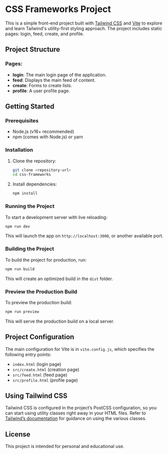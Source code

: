 # CSS Frameworks Project

This is a simple front-end project built with [Tailwind CSS](https://tailwindcss.com/) and [Vite](https://vitejs.dev/) to explore and learn Tailwind's utility-first styling approach. The project includes static pages: login, feed, create, and profile.

## Project Structure

### Pages:

- **login**: The main login page of the application.
- **feed**: Displays the main feed of content.
- **create**: Forms to create lists.
- **profile**: A user profile page.

## Getting Started

### Prerequisites

- Node.js (v16+ recommended)
- npm (comes with Node.js) or yarn

### Installation

1. Clone the repository:
   ```bash
   git clone <repository-url>
   cd css-frameworks
   ```

2. Install dependencies:
   ```bash
   npm install
   ```

### Running the Project

To start a development server with live reloading:

```bash
npm run dev
```

This will launch the app on `http://localhost:3000`, or another available port.

### Building the Project

To build the project for production, run:

```bash
npm run build
```

This will create an optimized build in the `dist` folder.

### Preview the Production Build

To preview the production build:

```bash
npm run preview
```

This will serve the production build on a local server.

## Project Configuration

The main configuration for Vite is in `vite.config.js`, which specifies the following entry points:

- `index.html` (login page)
- `src/create.html` (creation page)
- `src/feed.html` (feed page)
- `src/profile.html` (profile page)

## Using Tailwind CSS

Tailwind CSS is configured in the project’s PostCSS configuration, so you can start using utility classes right away in your HTML files. Refer to [Tailwind’s documentation](https://tailwindcss.com/docs) for guidance on using the various classes.

## License

This project is intended for personal and educational use.

